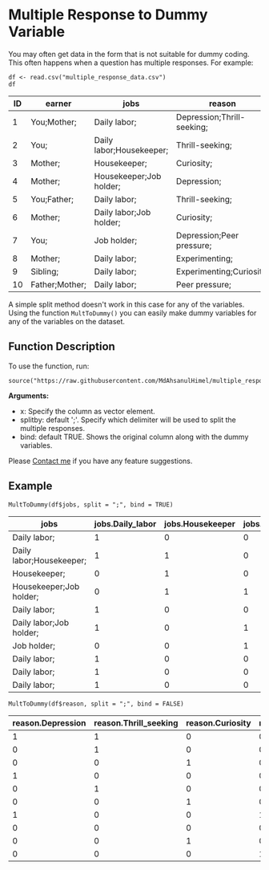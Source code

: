 # Multiple Response to Dummy Variable

You may often get data in the form that is not suitable for dummy coding. This often happens when a question has multiple responses. 
For example:
```{r}
df <- read.csv("multiple_response_data.csv")
df
```

| ID | earner         | jobs                     | reason                     |
|----|----------------|--------------------------|----------------------------|
| 1  | You;Mother;    | Daily labor;             | Depression;Thrill-seeking; |
| 2  | You;           | Daily labor;Housekeeper; | Thrill-seeking;            |
| 3  | Mother;        | Housekeeper;             | Curiosity;                 |
| 4  | Mother;        | Housekeeper;Job holder;  | Depression;                |
| 5  | You;Father;    | Daily labor;             | Thrill-seeking;            |
| 6  | Mother;        | Daily labor;Job holder;  | Curiosity;                 |
| 7  | You;           | Job holder;              | Depression;Peer pressure;  |
| 8  | Mother;        | Daily labor;             | Experimenting;             |
| 9  | Sibling;       | Daily labor;             | Experimenting;Curiosity;   |
| 10 | Father;Mother; | Daily labor;             | Peer pressure;             |

A simple split method doesn't work in this case for any of the variables. 
Using the function `MultToDummy()` you can easily make dummy variables for any of the variables on the dataset.

## Function Description

To use the function, run:
```{r}
source("https://raw.githubusercontent.com/MdAhsanulHimel/multiple_response_to_dummy_variable/master/MultToDummy.R")
```
**Arguments:**   
- x: Specify the column as vector element.   
- splitby: default ';'. Specify which delimiter will be used to split the multiple responses.   
- bind: default TRUE. Shows the original column along with the dummy variables.    

Please [Contact me](https://rebrand.ly/ahsanul-linkedin) if you have any feature suggestions. 

## Example

```{r}
MultToDummy(df$jobs, split = ";", bind = TRUE)
```

| jobs                     | jobs.Daily_labor | jobs.Housekeeper | jobs.Job_holder |
|--------------------------|------------------|------------------|-----------------|
| Daily labor;             | 1                | 0                | 0               |
| Daily labor;Housekeeper; | 1                | 1                | 0               |
| Housekeeper;             | 0                | 1                | 0               |
| Housekeeper;Job holder;  | 0                | 1                | 1               |
| Daily labor;             | 1                | 0                | 0               |
| Daily labor;Job holder;  | 1                | 0                | 1               |
| Job holder;              | 0                | 0                | 1               |
| Daily labor;             | 1                | 0                | 0               |
| Daily labor;             | 1                | 0                | 0               |
| Daily labor;             | 1                | 0                | 0               |

```{r}
MultToDummy(df$reason, split = ";", bind = FALSE)
```

| reason.Depression | reason.Thrill_seeking | reason.Curiosity | reason.Peer_pressure | reason.Experimenting |
|-------------------|-----------------------|------------------|----------------------|----------------------|
| 1                 | 1                     | 0                | 0                    | 0                    |
| 0                 | 1                     | 0                | 0                    | 0                    |
| 0                 | 0                     | 1                | 0                    | 0                    |
| 1                 | 0                     | 0                | 0                    | 0                    |
| 0                 | 1                     | 0                | 0                    | 0                    |
| 0                 | 0                     | 1                | 0                    | 0                    |
| 1                 | 0                     | 0                | 1                    | 0                    |
| 0                 | 0                     | 0                | 0                    | 1                    |
| 0                 | 0                     | 1                | 0                    | 1                    |
| 0                 | 0                     | 0                | 1                    | 0                    |

